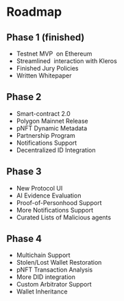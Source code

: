 # Roadmap

## Phase 1 (finished)

* Testnet MVP  on Ethereum&#x20;
* Streamlined  interaction with Kleros&#x20;
* Finished Jury Policies&#x20;
* Written Whitepaper

## Phase 2

* Smart-contract 2.0&#x20;
* Polygon Mainnet Release
* pNFT Dynamic Metadata&#x20;
* Partnership Program&#x20;
* Notifications Support
* Decentralized ID Integration&#x20;

## Phase 3

* New Protocol UI&#x20;
* AI Evidence Evaluation&#x20;
* Proof-of-Personhood Support&#x20;
* More Notifications Support&#x20;
* Curated Lists of Malicious agents

## Phase 4

* Multichain Support&#x20;
* Stolen/Lost Wallet Restoration&#x20;
* pNFT Transaction Analysis
* More DID integration&#x20;
* Custom Arbitrator Support&#x20;
* Wallet Inheritance




